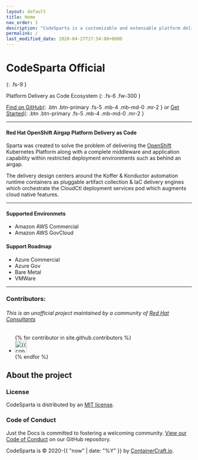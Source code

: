 ```yaml
---
layout: default
title: Home
nav_order: 1
description: "CodeSparta is a customizable and extensable platform delivery as code toolbelt"
permalink: /
last_modified_date: 2020-04-27T17:54:08+0000
---
```


# CodeSparta Official
{: .fs-9 }

Platform Delivery as Code Ecosystem
{: .fs-6 .fw-300 }

[Find on GitHub](https://github.com/CodeSparta){: .btn .btn-primary .fs-5 .mb-4 .mb-md-0 .mr-2 } 
or 
[Get Started](https://codectl.io/docs/user-guide){: .btn .btn-primary .fs-5 .mb-4 .mb-md-0 .mr-2 }    

---
#### Red Hat OpenShift Airgap Platform Delivery as Code
Sparta was created to solve the problem of delivering the [OpenShift](https://www.openshift.com)
 Kubernetes Platform along with a complete middleware and application capability within restricted
 deployment environments such as behind an airgap.

The delivery design centers around the Koffer & Konductor automation runtime
containers as pluggable artifact collection & IaC delivery engines which
orchestrate the CloudCtl deployment services pod which augments cloud native
features.

---
#### Supported Environmets
  - Amazon AWS Commercial
  - Amazon AWS GovCloud

#### Support Roadmap
  - Azure Commercial
  - Azure Gov
  - Bare Metal
  - VMWare

[Podman Installed]:https://podman.io/getting-started/installation.html
[air gap]:https://en.wikipedia.org/wiki/Air_gap_(networking)#Examples
[Environment Considerations]:staging/considerations/
[HERE]:AWS_WORKAROUND.md
[Red Hat UPI OpenShift Web Console]:https://cloud.redhat.com/openshift/install/metal/user-provisioned
[AWS GovCloud Credentials Portal]:https://console.amazonaws-us-gov.com/iam/home#/security_credentials
[AWS Commercial Credentials Portal]:https://console.aws.amazon.com/iam/home#/security_credentials
[RHEL8]:https://access.redhat.com/downloads/content/479/ver=/rhel---8/8.2/x86_64/product-software
[RH CoreOS]:https://mirror.openshift.com/pub/openshift-v4/x86_64/dependencies/rhcos/latest/latest/

---
### Contributors:
###### This is an unofficial project maintained by a community of [Red Hat Consultants](https://www.redhat.com/en/services/consulting)
<ul class="list-style-none">
{% for contributor in site.github.contributors %}
  <li class="d-inline-block mr-1">
     <a href="{{ contributor.html_url }}"><img src="{{ contributor.avatar_url }}" width="32" height="32" alt="{{ contributor.login }}"/></a>
  </li>
{% endfor %}
</ul>

## About the project
### License
CodeSparta is distributed by an [MIT license](https://github.com/redshiftofficial/redshiftofficial.github.io/tree/master/LICENSE.txt).

### Code of Conduct
Just the Docs is committed to fostering a welcoming community.
[View our Code of Conduct](https://github.com/pmarsceill/just-the-docs/tree/master/CODE_OF_CONDUCT.md) on our GitHub repository.

CodeSparta is &copy; 2020-{{ "now" | date: "%Y" }} by [ContainerCraft.io](https://containercraft.io).
